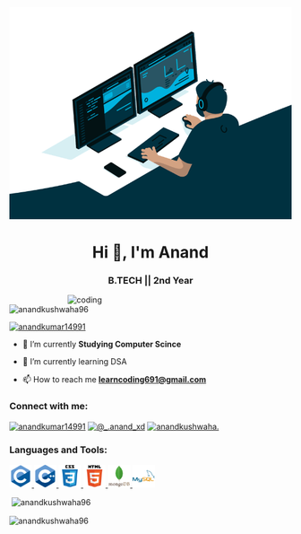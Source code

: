 ![logo](https://github.com/Anandkushwaha96/Anandkushwaha96/blob/main/banner.jpg)
<h1 align="center">Hi 👋, I'm Anand </h1>
<h3 align="center">B.TECH || 2nd Year </h3>

<img align="right" alt="coding" width="400" src="https://camo.githubusercontent.com/19db51af5f90f1b152bc0b9078f5fe97053955be5074f03f17019c70345bdcdb/68747470733a2f2f6d69726f2e6d656469756d2e636f6d2f6d61782f313336302f302a37513379765349765f7430696f4a2d5a2e676966" >

<p align="left"> <img src="https://komarev.com/ghpvc/?username=anandkushwaha96&label=Profile%20views&color=0e75b6&style=flat" alt="anandkushwaha96" /> </p>

<p align="left"> <a href="https://twitter.com/anandkumar14991" target="blank"><img src="https://img.shields.io/twitter/follow/anandkumar14991?logo=twitter&style=for-the-badge" alt="anandkumar14991" /></a> </p>

- 🔭 I’m currently **Studying Computer Scince**

- 🌱 I’m currently learning DSA

- 📫 How to reach me **learncoding691@gmail.com**

<h3 align="left">Connect with me:</h3>
<p align="left">
<a href="https://twitter.com/anandkumar14991" target="blank"><img align="center" src="https://raw.githubusercontent.com/rahuldkjain/github-profile-readme-generator/master/src/images/icons/Social/twitter.svg" alt="anandkumar14991" height="30" width="40" /></a>
<a href="https://www.instagram.com/_.anand_xd/" target="blank"><img align="center" src="https://raw.githubusercontent.com/rahuldkjain/github-profile-readme-generator/master/src/images/icons/Social/instagram.svg" alt="@_.anand_xd" height="30" width="40" /></a>
<a href="https://discord.gg/anandkushwaha." target="blank"><img align="center" src="https://raw.githubusercontent.com/rahuldkjain/github-profile-readme-generator/master/src/images/icons/Social/discord.svg" alt="anandkushwaha." height="30" width="40" /></a>
</p>

<h3 align="left">Languages and Tools:</h3>
<p align="left"> <a href="https://www.cprogramming.com/" target="_blank" rel="noreferrer"> <img src="https://raw.githubusercontent.com/devicons/devicon/master/icons/c/c-original.svg" alt="c" width="40" height="40"/> </a> <a href="https://www.w3schools.com/cpp/" target="_blank" rel="noreferrer"> <img src="https://raw.githubusercontent.com/devicons/devicon/master/icons/cplusplus/cplusplus-original.svg" alt="cplusplus" width="40" height="40"/> </a> <a href="https://www.w3schools.com/css/" target="_blank" rel="noreferrer"> <img src="https://raw.githubusercontent.com/devicons/devicon/master/icons/css3/css3-original-wordmark.svg" alt="css3" width="40" height="40"/> </a> <a href="https://www.w3.org/html/" target="_blank" rel="noreferrer"> <img src="https://raw.githubusercontent.com/devicons/devicon/master/icons/html5/html5-original-wordmark.svg" alt="html5" width="40" height="40"/> </a> <a href="https://www.mongodb.com/" target="_blank" rel="noreferrer"> <img src="https://raw.githubusercontent.com/devicons/devicon/master/icons/mongodb/mongodb-original-wordmark.svg" alt="mongodb" width="40" height="40"/> </a> <a href="https://www.mysql.com/" target="_blank" rel="noreferrer"> <img src="https://raw.githubusercontent.com/devicons/devicon/master/icons/mysql/mysql-original-wordmark.svg" alt="mysql" width="40" height="40"/> </a> </p>

<p>&nbsp;<img align="center" src="https://github-readme-stats.vercel.app/api?username=anandkushwaha96&show_icons=true&locale=en" alt="anandkushwaha96" /></p>

<p><img align="center" src="https://github-readme-streak-stats.herokuapp.com/?user=anandkushwaha96&" alt="anandkushwaha96" /></p>





